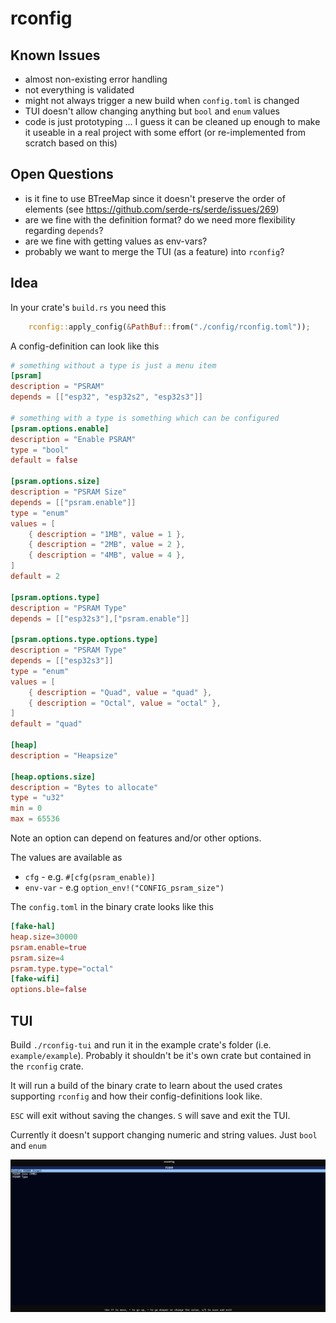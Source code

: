# rconfig

## Known Issues
- almost non-existing error handling
- not everything is validated
- might not always trigger a new build when `config.toml` is changed
- TUI doesn't allow changing anything but `bool` and `enum` values
- code is just prototyping ... I guess it can be cleaned up enough to make it useable in a real project with some effort (or re-implemented from scratch based on this)

## Open Questions

- is it fine to use BTreeMap since it doesn't preserve the order of elements (see https://github.com/serde-rs/serde/issues/269)
- are we fine with the definition format? do we need more flexibility regarding `depends`?
- are we fine with getting values as env-vars?
- probably we want to merge the TUI (as a feature) into `rconfig`?

## Idea

In your crate's `build.rs` you need this
```rust
    rconfig::apply_config(&PathBuf::from("./config/rconfig.toml"));
```

A config-definition can look like this
```toml
# something without a type is just a menu item
[psram]
description = "PSRAM"
depends = [["esp32", "esp32s2", "esp32s3"]]

# something with a type is something which can be configured
[psram.options.enable]
description = "Enable PSRAM"
type = "bool"
default = false

[psram.options.size]
description = "PSRAM Size"
depends = [["psram.enable"]]
type = "enum"
values = [
    { description = "1MB", value = 1 },
    { description = "2MB", value = 2 },
    { description = "4MB", value = 4 },
]
default = 2

[psram.options.type]
description = "PSRAM Type"
depends = [["esp32s3"],["psram.enable"]]

[psram.options.type.options.type]
description = "PSRAM Type"
depends = [["esp32s3"]]
type = "enum"
values = [
    { description = "Quad", value = "quad" },
    { description = "Octal", value = "octal" },
]
default = "quad"

[heap]
description = "Heapsize"

[heap.options.size]
description = "Bytes to allocate"
type = "u32"
min = 0
max = 65536
```

Note an option can depend on features and/or other options.

The values are available as
- `cfg` - e.g. `#[cfg(psram_enable)]`
- `env-var` - e.g `option_env!("CONFIG_psram_size")`

The `config.toml` in the binary crate looks like this
```toml
[fake-hal]
heap.size=30000
psram.enable=true
psram.size=4
psram.type.type="octal"
[fake-wifi]
options.ble=false
```

## TUI

Build `./rconfig-tui` and run it in the example crate's folder (i.e. `example/example`). Probably it shouldn't be it's own crate but contained in the `rconfig` crate.

It will run a build of the binary crate to learn about the used crates supporting `rconfig` and how their config-definitions look like.

`ESC` will exit without saving the changes.
`S` will save and exit the TUI.

Currently it doesn't support changing numeric and string values. Just `bool` and `enum`

![TUI](./doc/tui.png)

